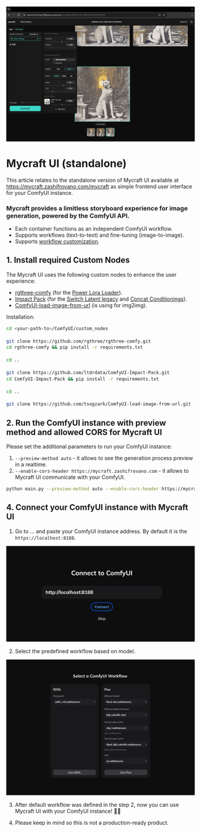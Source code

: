 ![mycraft_preview](./docs/preview_01.png)

# Mycraft UI (standalone)

This article relates to the standalone version of Mycraft UI available at https://mycraft.zashifrovano.com/mycraft as simple frontend user interface for your ComfyUI instance.

### Mycraft provides a limitless storyboard experience for image generation, powered by the ComfyUI API.

- Each container functions as an independent ComfyUI workflow.
- Supports workflows (text-to-text) and fine-tuning (image-to-image).
- Supports [workflow customization](./CUSTOM_WORKFLOWS.md).


## 1. Install required Custom Nodes 

The Mycraft UI uses the following custom nodes to enhance the user experience:

- [rgthree-comfy](https://github.com/rgthree/rgthree-comfy.git) (for the [Power Lora Loader](https://github.com/rgthree/rgthree-comfy?tab=readme-ov-file#power-lora-loader)).
- [Impact Pack](https://github.com/ltdrdata/ComfyUI-Impact-Pack) (for the [Switch Latent legacy](https://github.com/ltdrdata/ComfyUI-Impact-Pack?tab=readme-ov-file#switch-nodes) and [Concat Conditionings](https://github.com/ltdrdata/ComfyUI-Impact-Pack?tab=readme-ov-file#etc-nodes)).
- [ComfyUI-load-image-from-url](https://github.com/tsogzark/ComfyUI-load-image-from-url) (is using for img2img).


Installation:

```sh
cd <your-path-to>/ComfyUI/custom_nodes

git clone https://github.com/rgthree/rgthree-comfy.git
cd rgthree-comfy && pip install -r requirements.txt

cd ..

git clone https://github.com/ltdrdata/ComfyUI-Impact-Pack.git
cd ComfyUI-Impact-Pack && pip install -r requirements.txt

cd ..

git clone https://github.com/tsogzark/ComfyUI-load-image-from-url.git
```

## 2. Run the ComfyUI instance with preview method and allowed CORS for Mycraft UI

Please set the additional parameters to run your ComfyUI instance:

1. `--preview-method auto` - it allows to see the generation process preview in a realtime.
2. `--enable-cors-header https://mycraft.zashifrovano.com` - it allows to Mycraft UI communicate with your ComfyUI.

```sh
python main.py --preview-method auto --enable-cors-header https://mycraft.zashifrovano.com
```


## 4. Connect your ComfyUI instance with Mycraft UI

1. Go to ... and paste your ComfyUI instance address. By default it is the `https://localhost:8188`.

![install_step_1](./docs/mycraft_install_1.JPG)

2. Select the predefined workflow based on model.

![install_step_2](./docs/mycraft_install_2.JPG)

3. After default workflow was defined in the step 2, now you can use Mycraft UI with your ComfyUI instance! 🎉🎆

4. Please keep in mind so this is not a production-ready product. 
